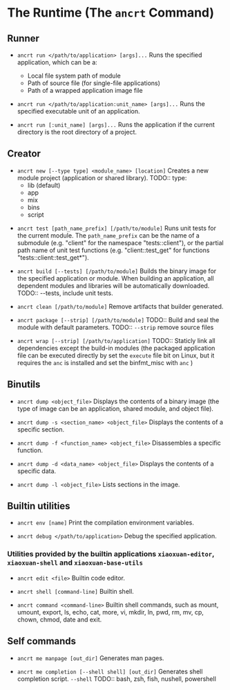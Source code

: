# The Runtime (The `ancrt` Command)

## Runner

- `ancrt run </path/to/application> [args]...`
  Runs the specified application, which can be a:

  - Local file system path of module
  - Path of source file  (for single-file applications)
  - Path of a wrapped application image file

- `ancrt run </path/to/application:unit_name> [args]...`
  Runs the specified executable unit of an application.

- `ancrt run [:unit_name] [args]...`
  Runs the application if the current directory is the root directory of a project.

## Creator

- `ancrt new [--type type] <module_name> [location]`
  Creates a new module project (application or shared library).
  TODO:: type:
  - lib (default)
  - app
  - mix
  - bins
  - script

<!--
- `ancrt dep add <module_name>[@<version>] [--registry <URL>]`
  Adds a dependent shared module to the current module.

  - `ancrt dep add --path <path>`
    Adds a dependent local module to the current module.
  - `ancrt dep add --remote <url> --revision <tag_or_commit>`
    Adds a dependent remote module to the current module.
  - `ancrt dep add --library <library_name>`
    Adds a dependent shared library to the current module.
-->

- `ancrt test [path_name_prefix] [/path/to/module]`
  Runs unit tests for the current module. The `path_name_prefix` can be the name of a submodule (e.g. "client" for the namespace "tests::client"), or the partial path name of unit test functions (e.g. "client::test_get" for functions "tests::client::test_get*").

- `ancrt build [--tests] [/path/to/module]`
  Builds the binary image for the specified application or module. When building an application, all dependent modules and libraries will be automatically downloaded.
  TODO:: --tests, include unit tests.

- `ancrt clean [/path/to/module]`
  Remove artifacts that builder generated.

- `ancrt package [--strip] [/path/to/module]`
  TODO:: Build and seal the module with default parameters.
  TODO:: `--strip`  remove source files

- `ancrt wrap [--strip] [/path/to/application]`
  TODO:: Staticly link all dependencies except the build-in modules (the packaged application file can be executed directly by set the `execute` file bit on Linux, but it requires the `anc` is installed and set the binfmt_misc with `anc` )

## Binutils

- `ancrt dump <object_file>`
  Displays the contents of a binary image (the type of image can be an application, shared module, and object file).

- `ancrt dump -s <section_name> <object_file>`
  Displays the contents of a specific section.

- `ancrt dump -f <function_name> <object_file>`
  Disassembles a specific function.

- `ancrt dump -d <data_name> <object_file>`
  Displays the contents of a specific data.

- `ancrt dump -l <object_file>`
  Lists sections in the image.

## Builtin utilities

- `ancrt env [name]`
  Print the compilation environment variables.

- `ancrt debug </path/to/application>`
  Debug the specified application.

### Utilities provided by the builtin applications `xiaoxuan-editor`, `xiaoxuan-shell` and `xiaoxuan-base-utils`

- `ancrt edit <file>`
  Builtin code editor.

- `ancrt shell [command-line]`
  Builtin shell.

- `ancrt command <command-line>`
  Builtin shell commands, such as mount, umount, export, ls, echo, cat, more, vi, mkdir, ln, pwd, rm, mv, cp, chown, chmod, date and exit.

## Self commands

- `ancrt me manpage [out_dir]`
  Generates man pages.

- `ancrt me completion [--shell shell] [out_dir]`
  Generates shell completion script.
  `--shell` TODO:: bash, zsh, fish, nushell, powershell
